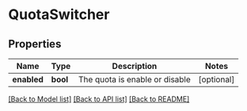 # QuotaSwitcher

## Properties
Name | Type | Description | Notes
------------ | ------------- | ------------- | -------------
**enabled** | **bool** | The quota is enable or disable | [optional] 

[[Back to Model list]](../README.md#documentation-for-models) [[Back to API list]](../README.md#documentation-for-api-endpoints) [[Back to README]](../README.md)

